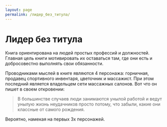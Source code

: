 ```yaml
---
layout: page
permalink: /лидер_без_титула/
---
```


# Лидер без титула
Книга ориентирована на людей простых профессий и должностей. Главная цель книги мотивировать их оставаться там, где они есть и добросовестно выполнять свои обязанности.

Проводниками мыслей в книге являются 4 персонажа: горничная, продавец спортивного инвентаря, цветочник и массажист. При этом последний является владельцем сети массажных салонов. Вот что он пишет в своем откровении:

> В большинстве случаев люди занимаются унылой работой и ведут унылую жизнь неудачников просто потому, что забыли, какие они классные от самого рождения.

Вероятно, намекая на первых 3х персонажей. 
